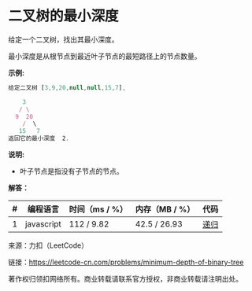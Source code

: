 # 二叉树的最小深度

给定一个二叉树，找出其最小深度。

最小深度是从根节点到最近叶子节点的最短路径上的节点数量。

**示例:**

``` javascript
给定二叉树 [3,9,20,null,null,15,7],

    3
   / \
  9  20
    /  \
   15   7
返回它的最小深度  2.
```

**说明:**

- 叶子节点是指没有子节点的节点。

**解答：**

**#**|**编程语言**|**时间（ms / %）**|**内存（MB / %）**|**代码**
--|--|--|--|--
1|javascript|112 / 9.82|42.5 / 26.93|[递归](./javascript/ac_v1.js)

来源：力扣（LeetCode）

链接：https://leetcode-cn.com/problems/minimum-depth-of-binary-tree

著作权归领扣网络所有。商业转载请联系官方授权，非商业转载请注明出处。
